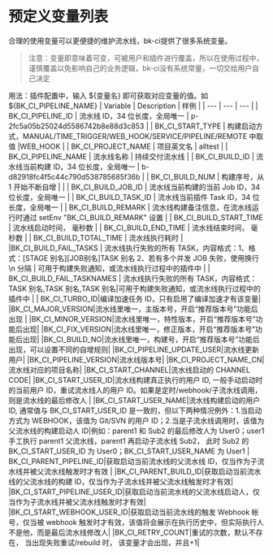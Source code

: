 # 预定义变量列表

合理的使用变量可以更便捷的维护流水线，bk-ci提供了很多系统变量。

> 注意：变量即意味着可变，可被用户和插件进行覆盖，所以在使用过程中，谨慎覆盖以免影响自己的业务逻辑，bk-ci没有系统常量，一切交给用户自己决定

用法：插件配置中，输入 ${变量名} 即可获取对应变量的值。如 ${BK_CI_PIPELINE_NAME}
| Variable | Description | 样例 |
| --- | --- | --- |
| BK_CI_PIPELINE_ID | 流水线 ID，34 位长度，全局唯一 | p-2fc5a05b25024d5586742b8e88d3c853 |
| BK_CI_START_TYPE | 构建启动方式，MANUAL/TIME_TRIGGER/WEB_HOOK/SERVICE/PIPELINE/REMOTE 中取值 |WEB_HOOK |
| BK_CI_PROJECT_NAME | 项目英文名 | alltest |
| BK_CI_PIPELINE_NAME | 流水线名称 | 持续交付流水线 |
| BK_CI_BUILD_ID | 流水线当前构建 ID，34 位长度，全局唯一 | b-d82918fc4f5c44c790d538785685f36b |
| BK_CI_BUILD_NUM | 构建序号，从 1 开始不断自增 | |
| BK_CI_BUILD_JOB_ID | 流水线当前构建的当前 Job ID，34 位长度，全局唯一 |
| BK_CI_BUILD_TASK_ID | 流水线当前插件 Task ID，34 位长度，全局唯一 |
| BK_CI_BUILD_REMARK | 流水线构建备注信息，在流水线运行时通过 setEnv "BK_CI_BUILD_REMARK" 设置 |
| BK_CI_BUILD_START_TIME | 流水线启动时间， 毫秒数 |
| BK_CI_BUILD_END_TIME | 流水线结束时间， 毫秒数 |
| BK_CI_BUILD_TOTAL_TIME | 流水线执行耗时 |
|BK_CI_BUILD_FAIL_TASKS	| 流水线执行失败的所有 TASK，内容格式：1、格式：[STAGE 别名][JOB别名]TASK 别名 2、若有多个并发 JOB 失败，使用换行\n 分隔 | 可用于构建失败通知，或流水线执行过程中的插件中 |
| BK_CI_BUILD_FAIL_TASKNAMES | 流水线执行失败的所有 TASK，内容格式：TASK 别名,TASK 别名,TASK 别名|可用于构建失败通知，或流水线执行过程中的插件中 |
| BK_CI_TURBO_ID|编译加速任务 ID，只有启用了编译加速才有该变量|
|BK_CI_MAJOR_VERSION|流水线里唯一，主版本号，开启“推荐版本号”功能后出现	|
|BK_CI_MINOR_VERSION|流水线里唯一，特性版本，开启“推荐版本号”功能后出现|
|BK_CI_FIX_VERSION|流水线里唯一，修正版本，开启“推荐版本号”功能后出现|
|BK_CI_BUILD_NO|流水线里唯一，构建号，开启“推荐版本号”功能后出现，可以设置不同的自增规则|
|BK_CI_PIPELINE_UPDATE_USER|流水线更新用户|
|BK_CI_PIPELINE_VERSION|流水线版本号|
|BK_CI_PROJECT_NAME_CN|流水线对应的项目名称|
|BK_CI_START_CHANNEL|流水线启动的 CHANNEL CODE|
|BK_CI_START_USER_ID|流水线构建真正执行的用户 ID,  一般手动启动时的当前用户 ID，重试流水线人的用户 ID。如果是定时/webhook/子流水线调用， 则是流水线的最后修改人 |
|BK_CI_START_USER_NAME|流水线构建启动的用户 ID, 通常值与 BK_CI_START_USER_ID 是一致的，但以下两种情况例外：1.当启动方式为 WEBHOOK，该值为 Git/SVN 的用户 ID；2.当是子流水线调用时，该值为父流水线的构建启动人 ID|例如：parent1 和 Sub2 的最后修改人为 User0；user1 手工执行 parent1 父流水线，parent1 再启动子流水线 Sub2， 此时 Sub2 的 BK_CI_START_USER_ID 为  User0；BK_CI_START_USER_NAME 为 User1
| BK_CI_PARENT_PIPELINE_ID|获取启动当前流水线的父流水线 ID，仅当作为子流水线并被父流水线触发时才有效	|
|BK_CI_PARENT_BUILD_ID|获取启动当前流水线的父流水线的构建 ID，仅当作为子流水线并被父流水线触发时才有效|
|BK_CI_START_PIPELINE_USER_ID|获取启动当前流水线的父流水线启动人，仅当作为子流水线并被父流水线触发时才有效|
|BK_CI_START_WEBHOOK_USER_ID|获取启动当前流水线的触发 Webhook 帐号，仅当被 webhook 触发时才有效，该值将会展示在执行历史中，但实际执行人不是他，而是最后流水线修改人|
|BK_CI_RETRY_COUNT|重试的次数，默认不存在， 当出现失败重试/rebuild 时， 该变量才会出现，并且+1|
